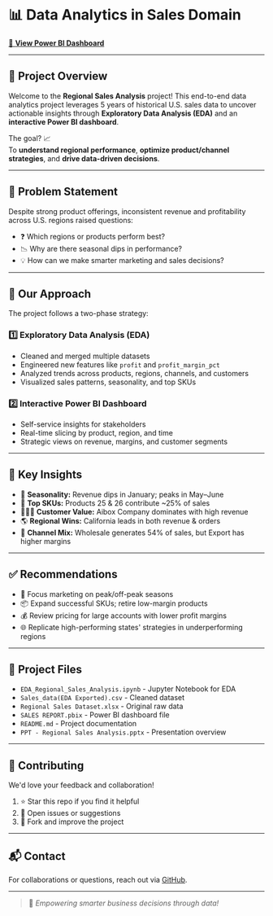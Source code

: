 # 📊 Data Analytics in Sales Domain

[🔗 **View Power BI Dashboard**]((https://app.powerbi.com/view?r=eyJrIjoiMDBkZGQ5YzMtOTQ2YS00MGQ3LTgxN2YtNzU2MTE2NWMxNTBhIiwidCI6ImE2ZWY1YTM2LWUyYmYtNDI1Ni05ODAyLTA4MTA4ZWIwOTEzYSJ9))

---

## 📌 Project Overview

Welcome to the **Regional Sales Analysis** project! This end-to-end data analytics project leverages 5 years of historical U.S. sales data to uncover actionable insights through **Exploratory Data Analysis (EDA)** and an **interactive Power BI dashboard**.

The goal? 📈  
To **understand regional performance**, **optimize product/channel strategies**, and **drive data-driven decisions**.

---

## 🧩 Problem Statement

Despite strong product offerings, inconsistent revenue and profitability across U.S. regions raised questions:
- ❓ Which regions or products perform best?
- 📉 Why are there seasonal dips in performance?
- 💡 How can we make smarter marketing and sales decisions?

---

## 🧠 Our Approach

The project follows a two-phase strategy:

### 1️⃣ Exploratory Data Analysis (EDA)
- Cleaned and merged multiple datasets
- Engineered new features like `profit` and `profit_margin_pct`
- Analyzed trends across products, regions, channels, and customers
- Visualized sales patterns, seasonality, and top SKUs

### 2️⃣ Interactive Power BI Dashboard
- Self-service insights for stakeholders
- Real-time slicing by product, region, and time
- Strategic views on revenue, margins, and customer segments

---

## 📌 Key Insights

- 📅 **Seasonality:** Revenue dips in January; peaks in May–June
- 💼 **Top SKUs:** Products 25 & 26 contribute ~25% of sales
- 🧑‍🤝‍🧑 **Customer Value:** Aibox Company dominates with high revenue
- 🌎 **Regional Wins:** California leads in both revenue & orders
- 🔄 **Channel Mix:** Wholesale generates 54% of sales, but Export has higher margins

---

## ✅ Recommendations

- 🎯 Focus marketing on peak/off-peak seasons
- 📦 Expand successful SKUs; retire low-margin products
- 💰 Review pricing for large accounts with lower profit margins
- 🌐 Replicate high-performing states' strategies in underperforming regions

---

## 📂 Project Files

- `EDA_Regional_Sales_Analysis.ipynb` - Jupyter Notebook for EDA
- `Sales_data(EDA Exported).csv` - Cleaned dataset
- `Regional Sales Dataset.xlsx` - Original raw data
- `SALES REPORT.pbix` - Power BI dashboard file
- `README.md` - Project documentation
- `PPT - Regional Sales Analysis.pptx` - Presentation overview

---

## 🤝 Contributing

We'd love your feedback and collaboration!

1. ⭐ Star this repo if you find it helpful  
2. 📝 Open issues or suggestions  
3. 🔁 Fork and improve the project  

---

## 📬 Contact

For collaborations or questions, reach out via [GitHub](https://github.com/prathmkapde17).

---

> 🚀 *Empowering smarter business decisions through data!*

